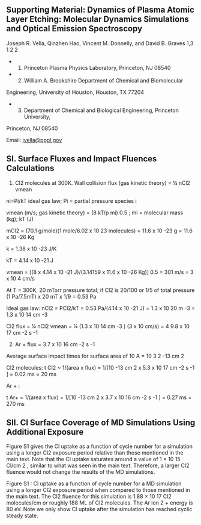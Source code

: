 ## Supporting Material: Dynamics of Plasma Atomic Layer Etching: Molecular Dynamics Simulations and Optical Emission Spectroscopy

Joseph R. Vella,  Qinzhen Hao,  Vincent M. Donnelly,  and David B. Graves 1,3 1 2 2

- 1. Princeton Plasma Physics Laboratory, Princeton, NJ 08540
- 2. William A. Brookshire Department of Chemical and Biomolecular

Engineering, University of Houston, Houston, TX 77204

- 3. Department of Chemical and Biological Engineering, Princeton University,

Princeton, NJ 08540

Email: jvella@pppl.gov

## SI. Surface Fluxes and Impact Fluences Calculations

1. Cl2 molecules at 300K. Wall collision flux (gas kinetic theory) = ¼ nCl2 vmean

ni=Pi/kT ideal gas law; Pi = partial pressure species i

vmean (m/s; gas kinetic theory) = (8 kT/p mi) 0.5 ; mi = molecular mass (kg); kT (J)

mCl2 = (70.1 g/mole)(1 mole/6.02 x 10 23 molecules) = 11.6 x 10 -23 g = 11.6 x 10 -26 Kg

k = 1.38 x 10 -23 J/K

kT = 4.14 x 10 -21 J

vmean = [(8 x 4.14 x 10 -21 J)/(3.14159 x 11.6 x 10 -26 Kg)] 0.5 = 301 m/s = 3 x 10 4  cm/s

At T = 300K, 20 mTorr pressure total; if Cl2 is 20/100 or 1/5 of total pressure (1 Pa/7.5mT) x 20 mT x 1/9 = 0.53 Pa

Ideal gas law: nCl2 = PCl2/kT = 0.53 Pa/(4.14 x 10 -21 J) = 1.3 x 10 20 m -3 = 1.3 x 10 14 cm -3

Cl2 flux = ¼ nCl2 vmean = ¼ (1.3 x 10 14 cm -3 ) (3 x 10  cm/s) = 4 9.8 x 10 17 cm -2 s -1

2. Ar + flux = 3.7 x 10 16 cm -2 s -1

Average surface impact times for surface area of 10  A  = 10 3 2 -13 cm 2

Cl2 molecules: t Cl2 ~ 1/(area x flux) = 1/[10 -13 cm 2 x 5.3 x 10 17 cm -2 s -1 ] = 0.02 ms = 20 ms

Ar + :

t Ar+ ~ 1/(area x flux) = 1/[10 -13 cm 2 x 3.7 x 10 16 cm -2 s -1 ] = 0.27 ms = 270 ms

## SII. Cl Surface Coverage of MD Simulations Using Additional Exposure

Figure S1 gives the Cl uptake as a function of cycle number for a simulation using a longer Cl2 exposure period relative than those mentioned in the main text. Note that the Cl uptake saturates around a value of 1 × 10 15 Cl/cm 2 , similar to what was seen in the main text. Therefore, a larger Cl2 fluence would not change the results of the MD simulations.

Figure S1 : Cl uptake as a function of cycle number for a MD simulation using a longer Cl2 exposure period when compared to those mentioned in the main text. The Cl2 fluence for this simulation is 1.88 × 10 17 Cl2 molecules/cm  or roughly 188 ML of Cl2 molecules. The Ar  ion 2 + energy is 80 eV. Note we only show Cl uptake after the simulation has reached cyclic steady state.

<!-- image -->
